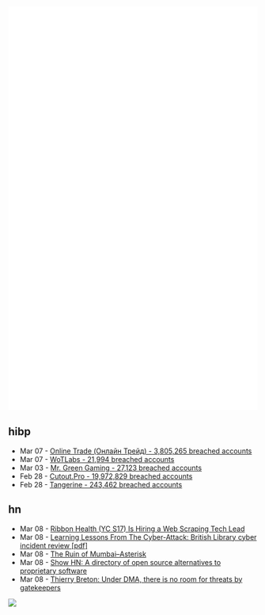 ![Metrics](https://raw.githubusercontent.com/phixion/phixion/master/metrics.svg)

## hibp

<!--
for https://github.com/phixion/phixion/blob/main/.github/workflows/feeds.yml
-->
<!--START_SECTION:haveibeenpwnd-->
- Mar 07 - [Online Trade (Онлайн Трейд) - 3,805,265 breached accounts](https://haveibeenpwned.com/PwnedWebsites#OnlineTrade)
- Mar 07 - [WoTLabs - 21,994 breached accounts](https://haveibeenpwned.com/PwnedWebsites#WoTLabs)
- Mar 03 - [Mr. Green Gaming - 27,123 breached accounts](https://haveibeenpwned.com/PwnedWebsites#MrGreenGaming)
- Feb 28 - [Cutout.Pro - 19,972,829 breached accounts](https://haveibeenpwned.com/PwnedWebsites#CutoutPro)
- Feb 28 - [Tangerine - 243,462 breached accounts](https://haveibeenpwned.com/PwnedWebsites#Tangerine)
<!--END_SECTION:haveibeenpwnd-->

## hn

<!--
for https://github.com/phixion/phixion/blob/main/.github/workflows/feeds.yml
-->
<!--START_SECTION:hn-->
- Mar 08 - [Ribbon Health (YC S17) Is Hiring a Web Scraping Tech Lead](https://www.ribbonhealth.com/open-roles?gh_jid=5118848004)
- Mar 08 - [Learning Lessons From The Cyber-Attack: British Library cyber incident review [pdf]](https://www.bl.uk/home/british-library-cyber-incident-review-8-march-2024.pdf)
- Mar 08 - [The Ruin of Mumbai–Asterisk](https://asteriskmag.com/issues/05/the-ruin-of-mumbai)
- Mar 08 - [Show HN: A directory of open source alternatives to proprietary software](https://openalternative.co)
- Mar 08 - [Thierry Breton: Under DMA, there is no room for threats by gatekeepers](https://twitter.com/ThierryBreton/status/1765793776692326891)
<!--END_SECTION:hn-->

<!--
for https://yhype.me
-->
![](https://hit.yhype.me/github/profile?user_id=13013670)
